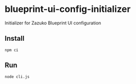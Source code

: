 # blueprint-ui-config-initializer

Initializer for Zazuko Blueprint UI configuration


## Install

```
npm ci
```


## Run

```
node cli.js
```